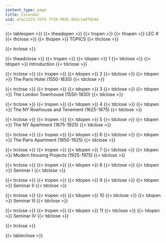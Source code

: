 ```yaml
---
content_type: page
title: Calendar
uid: afac1223-3575-7f28-99d1-943c1a0f0244
---
```


{{< tableopen >}}
{{< theadopen >}}
{{< tropen >}}
{{< thopen >}}
LEC #
{{< thclose >}}
{{< thopen >}}
TOPICS
{{< thclose >}}

{{< trclose >}}

{{< theadclose >}}
{{< tropen >}}
{{< tdopen >}}
1
{{< tdclose >}}
{{< tdopen >}}
Introduction
{{< tdclose >}}

{{< trclose >}}
{{< tropen >}}
{{< tdopen >}}
2
{{< tdclose >}}
{{< tdopen >}}
The Paris Hotel (1550-1830)
{{< tdclose >}}

{{< trclose >}}
{{< tropen >}}
{{< tdopen >}}
3
{{< tdclose >}}
{{< tdopen >}}
The London Townhouse (1550-1830)
{{< tdclose >}}

{{< trclose >}}
{{< tropen >}}
{{< tdopen >}}
4
{{< tdclose >}}
{{< tdopen >}}
The NY Rowhouse and Tenement (1625-1875)
{{< tdclose >}}

{{< trclose >}}
{{< tropen >}}
{{< tdopen >}}
5
{{< tdclose >}}
{{< tdopen >}}
The NY Apartment (1875-1925)
{{< tdclose >}}

{{< trclose >}}
{{< tropen >}}
{{< tdopen >}}
6
{{< tdclose >}}
{{< tdopen >}}
The Paris Apartment (1850-1925)
{{< tdclose >}}

{{< trclose >}}
{{< tropen >}}
{{< tdopen >}}
7
{{< tdclose >}}
{{< tdopen >}}
Modern Housing Projects (1925-1975)
{{< tdclose >}}

{{< trclose >}}
{{< tropen >}}
{{< tdopen >}}
8
{{< tdclose >}}
{{< tdopen >}}
Seminar I
{{< tdclose >}}

{{< trclose >}}
{{< tropen >}}
{{< tdopen >}}
9
{{< tdclose >}}
{{< tdopen >}}
Seminar II
{{< tdclose >}}

{{< trclose >}}
{{< tropen >}}
{{< tdopen >}}
10
{{< tdclose >}}
{{< tdopen >}}
Seminar III
{{< tdclose >}}

{{< trclose >}}
{{< tropen >}}
{{< tdopen >}}
11
{{< tdclose >}}
{{< tdopen >}}
Seminar IV
{{< tdclose >}}

{{< trclose >}}

{{< tableclose >}}